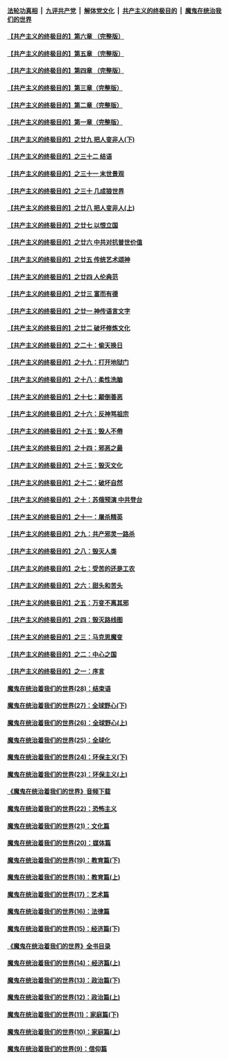 ####  [法轮功真相](../../../../basic/blob/master/README.md?t=04182030) &nbsp;|&nbsp; [九评共产党](../../../../9ping.md/blob/master/README.md?t=04182030) &nbsp;|&nbsp; [解体党文化](../../../../jtdwh.md/blob/master/README.md?t=04182030)  &nbsp;|&nbsp; [共产主义的终极目的](../../../../gczydzjmd.md/blob/master/README.md?t=04182030) &nbsp;|&nbsp; [魔鬼在统治我们的世界](../../../../mgztzwmdsj.md/blob/master/README.md?t=04182030) 

#### [【共产主义的终极目的】第六章 （完整版）](../pages/nsc422/n11428913.md?t=04182030) 

#### [【共产主义的终极目的】第五章 （完整版）](../pages/nsc422/n11428912.md?t=04182030) 

#### [【共产主义的终极目的】第四章 （完整版）](../pages/nsc422/n11428907.md?t=04182030) 

#### [【共产主义的终极目的】第三章（完整版）](../pages/nsc422/n11428848.md?t=04182030) 

#### [【共产主义的终极目的】第二章（完整版）](../pages/nsc422/n11428831.md?t=04182030) 

#### [【共产主义的终极目的】第一章（完整版）](../pages/nsc422/n11417651.md?t=04182030) 

#### [【共产主义的终极目的】之廿九 把人变非人(下)](../pages/nsc422/n11344140.md?t=04182030) 

#### [【共产主义的终极目的】之三十二 结语](../pages/nsc422/n11360535.md?t=04182030) 

#### [【共产主义的终极目的】之三十一 末世景观](../pages/nsc422/n11351129.md?t=04182030) 

#### [【共产主义的终极目的】之三十 几成狼世界](../pages/nsc422/n11348280.md?t=04182030) 

#### [【共产主义的终极目的】之廿八 把人变非人(上)](../pages/nsc422/n11340492.md?t=04182030) 

#### [【共产主义的终极目的】之廿七 以恨立国](../pages/nsc422/n11336944.md?t=04182030) 

#### [【共产主义的终极目的】之廿六 中共对抗普世价值](../pages/nsc422/n11324785.md?t=04182030) 

#### [【共产主义的终极目的】之廿五 传统艺术颂神](../pages/nsc422/n11296396.md?t=04182030) 

#### [【共产主义的终极目的】之廿四 人伦典范](../pages/nsc422/n11296397.md?t=04182030) 

#### [【共产主义的终极目的】之廿三 富而有德](../pages/nsc422/n11283598.md?t=04182030) 

#### [【共产主义的终极目的】之廿一 神传语言文字](../pages/nsc422/n11263265.md?t=04182030) 

#### [【共产主义的终极目的】之廿二 破坏修炼文化](../pages/nsc422/n11245728.md?t=04182030) 

#### [【共产主义的终极目的】之二十：偷天换日](../pages/nsc422/n11238846.md?t=04182030) 

#### [【共产主义的终极目的】之十九：打开地狱门](../pages/nsc422/n11206376.md?t=04182030) 

#### [【共产主义的终极目的】之十八：柔性洗脑](../pages/nsc422/n11199994.md?t=04182030) 

#### [【共产主义的终极目的】之十七：颠倒善恶](../pages/nsc422/n11179782.md?t=04182030) 

#### [【共产主义的终极目的】之十六：反神骂祖宗](../pages/nsc422/n11166798.md?t=04182030) 

#### [【共产主义的终极目的】之十五：毁人不倦](../pages/nsc422/n11166792.md?t=04182030) 

#### [【共产主义的终极目的】之十四：邪恶之最](../pages/nsc422/n11150249.md?t=04182030) 

#### [【共产主义的终极目的】之十三：毁灭文化](../pages/nsc422/n11135227.md?t=04182030) 

#### [【共产主义的终极目的】之十二：破坏自然](../pages/nsc422/n11135214.md?t=04182030) 

#### [【共产主义的终极目的】之十：苏俄预演 中共登台](../pages/nsc422/n11118424.md?t=04182030) 

#### [【共产主义的终极目的】之十一：屠杀精英](../pages/nsc422/n11118442.md?t=04182030) 

#### [【共产主义的终极目的】之九：共产邪灵一路杀](../pages/nsc422/n11114139.md?t=04182030) 

#### [【共产主义的终极目的】之八：毁灭人类](../pages/nsc422/n11108503.md?t=04182030) 

#### [【共产主义的终极目的】之七：受苦的还是工农](../pages/nsc422/n11101809.md?t=04182030) 

#### [【共产主义的终极目的】之六：甜头和苦头](../pages/nsc422/n11096971.md?t=04182030) 

#### [【共产主义的终极目的】之五：万变不离其邪](../pages/nsc422/n11091285.md?t=04182030) 

#### [【共产主义的终极目的】之四：毁灭路线图](../pages/nsc422/n11086284.md?t=04182030) 

#### [【共产主义的终极目的】之三：马克思魔变](../pages/nsc422/n11061941.md?t=04182030) 

#### [【共产主义的终极目的】之二：中心之国](../pages/nsc422/n11047728.md?t=04182030) 

#### [【共产主义的终极目的】之一：序言](../pages/nsc422/n11086077.md?t=04182030) 

#### [魔鬼在统治着我们的世界(28)：结束语](../pages/nsc422/n10936246.md?t=04182030) 

#### [魔鬼在统治着我们的世界(27)：全球野心(下)](../pages/nsc422/n10928319.md?t=04182030) 

#### [魔鬼在统治着我们的世界(26)：全球野心(上)](../pages/nsc422/n10900318.md?t=04182030) 

#### [魔鬼在统治着我们的世界(25)：全球化](../pages/nsc422/n10788205.md?t=04182030) 

#### [魔鬼在统治着我们的世界(24)：环保主义(下)](../pages/nsc422/n10695307.md?t=04182030) 

#### [魔鬼在统治着我们的世界(23)：环保主义(上)](../pages/nsc422/n10688613.md?t=04182030) 

#### [《魔鬼在统治着我们的世界》音频下载](../pages/nsc422/n10635553.md?t=04182030) 

#### [魔鬼在统治着我们的世界(22)：恐怖主义](../pages/nsc422/n10614727.md?t=04182030) 

#### [魔鬼在统治着我们的世界(21)：文化篇](../pages/nsc422/n10597706.md?t=04182030) 

#### [魔鬼在统治着我们的世界(20)：媒体篇](../pages/nsc422/n10586579.md?t=04182030) 

#### [魔鬼在统治着我们的世界(19)：教育篇(下)](../pages/nsc422/n10564808.md?t=04182030) 

#### [魔鬼在统治着我们的世界(18)：教育篇(上)](../pages/nsc422/n10526970.md?t=04182030) 

#### [魔鬼在统治着我们的世界(17)：艺术篇](../pages/nsc422/n10499093.md?t=04182030) 

#### [魔鬼在统治着我们的世界(16)：法律篇](../pages/nsc422/n10485969.md?t=04182030) 

#### [魔鬼在统治着我们的世界(15)：经济篇(下)](../pages/nsc422/n10469975.md?t=04182030) 

#### [《魔鬼在统治着我们的世界》全书目录](../pages/nsc422/n10464261.md?t=04182030) 

#### [魔鬼在统治着我们的世界(14)：经济篇(上)](../pages/nsc422/n10457370.md?t=04182030) 

#### [魔鬼在统治着我们的世界(13)：政治篇(下)](../pages/nsc422/n10448270.md?t=04182030) 

#### [魔鬼在统治着我们的世界(12)：政治篇(上)](../pages/nsc422/n10444576.md?t=04182030) 

#### [魔鬼在统治着我们的世界(11)：家庭篇(下)](../pages/nsc422/n10440961.md?t=04182030) 

#### [魔鬼在统治着我们的世界(10)：家庭篇(上)](../pages/nsc422/n10435448.md?t=04182030) 

#### [魔鬼在统治着我们的世界(9)：信仰篇](../pages/nsc422/n10432159.md?t=04182030) 

